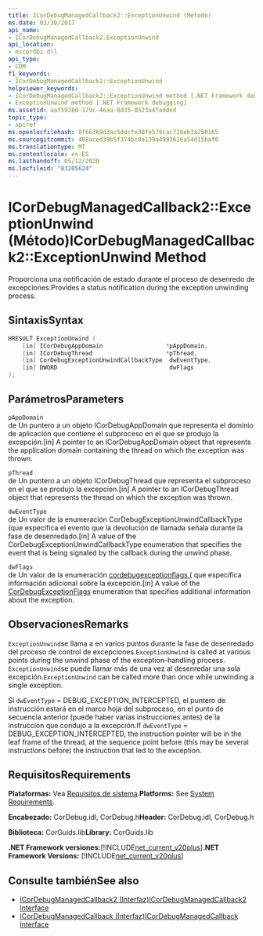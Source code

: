 ```yaml
---
title: ICorDebugManagedCallback2::ExceptionUnwind (Método)
ms.date: 03/30/2017
api_name:
- ICorDebugManagedCallback2.ExceptionUnwind
api_location:
- mscordbi.dll
api_type:
- COM
f1_keywords:
- ICorDebugManagedCallback2::ExceptionUnwind
helpviewer_keywords:
- ICorDebugManagedCallback2::ExceptionUnwind method [.NET Framework debugging]
- ExceptionUnwind method [.NET Framework debugging]
ms.assetid: aaf5938d-179c-4eaa-8d35-8523a4fadded
topic_type:
- apiref
ms.openlocfilehash: 8f66369d3ac5ddcfe38fe579cac728eb3a250165
ms.sourcegitcommit: 488aced39b5f374bc0a139a4993616a54d15baf0
ms.translationtype: MT
ms.contentlocale: es-ES
ms.lasthandoff: 05/12/2020
ms.locfileid: "83205624"
---
```

# <a name="icordebugmanagedcallback2exceptionunwind-method"></a><span data-ttu-id="5d014-102">ICorDebugManagedCallback2::ExceptionUnwind (Método)</span><span class="sxs-lookup"><span data-stu-id="5d014-102">ICorDebugManagedCallback2::ExceptionUnwind Method</span></span>
<span data-ttu-id="5d014-103">Proporciona una notificación de estado durante el proceso de desenredo de excepciones.</span><span class="sxs-lookup"><span data-stu-id="5d014-103">Provides a status notification during the exception unwinding process.</span></span>  
  
## <a name="syntax"></a><span data-ttu-id="5d014-104">Sintaxis</span><span class="sxs-lookup"><span data-stu-id="5d014-104">Syntax</span></span>  
  
```cpp  
HRESULT ExceptionUnwind (  
    [in] ICorDebugAppDomain                  *pAppDomain,  
    [in] ICorDebugThread                     *pThread,  
    [in] CorDebugExceptionUnwindCallbackType  dwEventType,  
    [in] DWORD                                dwFlags  
);  
```  
  
## <a name="parameters"></a><span data-ttu-id="5d014-105">Parámetros</span><span class="sxs-lookup"><span data-stu-id="5d014-105">Parameters</span></span>  
 `pAppDomain`  
 <span data-ttu-id="5d014-106">de Un puntero a un objeto ICorDebugAppDomain que representa el dominio de aplicación que contiene el subproceso en el que se produjo la excepción.</span><span class="sxs-lookup"><span data-stu-id="5d014-106">[in] A pointer to an ICorDebugAppDomain object that represents the application domain containing the thread on which the exception was thrown.</span></span>  
  
 `pThread`  
 <span data-ttu-id="5d014-107">de Un puntero a un objeto ICorDebugThread que representa el subproceso en el que se produjo la excepción.</span><span class="sxs-lookup"><span data-stu-id="5d014-107">[in] A pointer to an ICorDebugThread object that represents the thread on which the exception was thrown.</span></span>  
  
 `dwEventType`  
 <span data-ttu-id="5d014-108">de Un valor de la enumeración CorDebugExceptionUnwindCallbackType (que especifica el evento que la devolución de llamada señala durante la fase de desenredado.</span><span class="sxs-lookup"><span data-stu-id="5d014-108">[in] A value of the CorDebugExceptionUnwindCallbackType enumeration that specifies the event that is being signaled by the callback during the unwind phase.</span></span>  
  
 `dwFlags`  
 <span data-ttu-id="5d014-109">de Un valor de la enumeración [cordebugexceptionflags (](cordebugexceptionflags-enumeration.md) que especifica información adicional sobre la excepción.</span><span class="sxs-lookup"><span data-stu-id="5d014-109">[in] A value of the [CorDebugExceptionFlags](cordebugexceptionflags-enumeration.md) enumeration that specifies additional information about the exception.</span></span>  
  
## <a name="remarks"></a><span data-ttu-id="5d014-110">Observaciones</span><span class="sxs-lookup"><span data-stu-id="5d014-110">Remarks</span></span>  
 <span data-ttu-id="5d014-111">`ExceptionUnwind`se llama a en varios puntos durante la fase de desenredado del proceso de control de excepciones.</span><span class="sxs-lookup"><span data-stu-id="5d014-111">`ExceptionUnwind` is called at various points during the unwind phase of the exception-handling process.</span></span> <span data-ttu-id="5d014-112">`ExceptionUnwind`se puede llamar más de una vez al desenredar una sola excepción.</span><span class="sxs-lookup"><span data-stu-id="5d014-112">`ExceptionUnwind` can be called more than once while unwinding a single exception.</span></span>  
  
 <span data-ttu-id="5d014-113">Si `dwEventType` = DEBUG_EXCEPTION_INTERCEPTED, el puntero de instrucción estará en el marco hoja del subproceso, en el punto de secuencia anterior (puede haber varias instrucciones antes) de la instrucción que condujo a la excepción.</span><span class="sxs-lookup"><span data-stu-id="5d014-113">If `dwEventType` = DEBUG_EXCEPTION_INTERCEPTED, the instruction pointer will be in the leaf frame of the thread, at the sequence point before (this may be several instructions before) the instruction that led to the exception.</span></span>  
  
## <a name="requirements"></a><span data-ttu-id="5d014-114">Requisitos</span><span class="sxs-lookup"><span data-stu-id="5d014-114">Requirements</span></span>  
 <span data-ttu-id="5d014-115">**Plataformas:** Vea [Requisitos de sistema](../../get-started/system-requirements.md).</span><span class="sxs-lookup"><span data-stu-id="5d014-115">**Platforms:** See [System Requirements](../../get-started/system-requirements.md).</span></span>  
  
 <span data-ttu-id="5d014-116">**Encabezado:** CorDebug.idl, CorDebug.h</span><span class="sxs-lookup"><span data-stu-id="5d014-116">**Header:** CorDebug.idl, CorDebug.h</span></span>  
  
 <span data-ttu-id="5d014-117">**Biblioteca:** CorGuids.lib</span><span class="sxs-lookup"><span data-stu-id="5d014-117">**Library:** CorGuids.lib</span></span>  
  
 <span data-ttu-id="5d014-118">**.NET Framework versiones:**[!INCLUDE[net_current_v20plus](../../../../includes/net-current-v20plus-md.md)]</span><span class="sxs-lookup"><span data-stu-id="5d014-118">**.NET Framework Versions:** [!INCLUDE[net_current_v20plus](../../../../includes/net-current-v20plus-md.md)]</span></span>  
  
## <a name="see-also"></a><span data-ttu-id="5d014-119">Consulte también</span><span class="sxs-lookup"><span data-stu-id="5d014-119">See also</span></span>

- [<span data-ttu-id="5d014-120">ICorDebugManagedCallback2 (Interfaz)</span><span class="sxs-lookup"><span data-stu-id="5d014-120">ICorDebugManagedCallback2 Interface</span></span>](icordebugmanagedcallback2-interface.md)
- [<span data-ttu-id="5d014-121">ICorDebugManagedCallback (Interfaz)</span><span class="sxs-lookup"><span data-stu-id="5d014-121">ICorDebugManagedCallback Interface</span></span>](icordebugmanagedcallback-interface.md)
